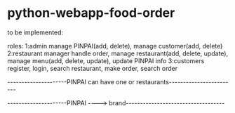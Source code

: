 python-webapp-food-order
========================
to be implemented:

roles:
    1:admin
        manage PINPAI(add, delete), manage customer(add, delete)
    2:restaurant manager
        handle order, manage restaurant(add, delete, update),
        manage menu(add, delete, update), update PINPAI info
    3:customers
        register, login, search restaurant, make order, search order

---------------------PINPAI can have one or restaurants------------------------

---------------------PINPAI   ---->    brand-----------------------------------

